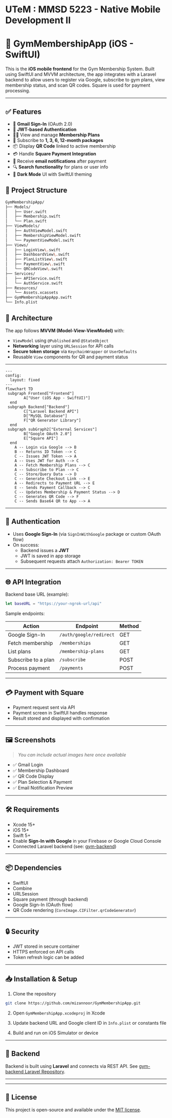 # UTeM : MMSD 5223 - Native Mobile Development II



# 📱 GymMembershipApp (iOS - SwiftUI)

This is the **iOS mobile frontend** for the Gym Membership System. Built using SwiftUI and MVVM architecture, the app integrates with a Laravel backend to allow users to register via Google, subscribe to gym plans, view membership status, and scan QR codes. Square is used for payment processing.

---
## ✅ Features

- 🔐 **Gmail Sign-In** (OAuth 2.0)
- 📲 **JWT-based Authentication**
- 🏋️‍♂️ View and manage **Membership Plans**
- 📆 Subscribe to **1, 3, 6, 12-month packages**
- 📦 Display **QR Code** linked to active membership
- 💳 Handle **Square Payment Integration**
- 📧 Receive **email notifications** after payment
- 🔍 **Search functionality** for plans or user info
- 🌙 **Dark Mode** UI with SwiftUI theming



## 📁 Project Structure

```bash
GymMembershipApp/
├── Models/
│   ├── User.swift
│   ├── Membership.swift
│   └── Plan.swift
├── ViewModels/
│   ├── AuthViewModel.swift
│   ├── MembershipViewModel.swift
│   └── PaymentViewModel.swift
├── Views/
│   ├── LoginView\.swift
│   ├── DashboardView\.swift
│   ├── PlanListView\.swift
│   ├── PaymentView\.swift
│   └── QRCodeView\.swift
├── Services/
│   ├── APIService.swift
│   └── AuthService.swift
├── Resources/
│   └── Assets.xcassets
├── GymMembershipAppApp.swift
└── Info.plist
```



## 🧱 Architecture

The app follows **MVVM (Model-View-ViewModel)** with:

- `ViewModel` using `@Published` and `@StateObject`
- **Networking** layer using `URLSession` for API calls
- **Secure token storage** via `KeychainWrapper` or `UserDefaults`
- Reusable `View` components for QR and payment status

---

```mermaid
---
config:
  layout: fixed
---
flowchart TD
 subgraph Frontend["Frontend"]
        A["User (iOS App - SwiftUI)"]
  end
 subgraph Backend["Backend"]
        C["Laravel Backend API"]
        D["MySQL Database"]
        F["QR Generator Library"]
  end
 subgraph subGraph2["External Services"]
        B["Google OAuth 2.0"]
        E["Square API"]
  end
    A -- Login via Google --> B
    B -- Returns ID Token --> C
    C -- Issues JWT Token --> A
    A -- Uses JWT for Auth --> C
    A -- Fetch Membership Plans --> C
    A -- Subscribe to Plan --> C
    C -- Store/Query Data --> D
    C -- Generate Checkout Link --> E
    A -- Redirects to Payment URL --> E
    E -- Sends Payment Callback --> C
    C -- Updates Membership & Payment Status --> D
    C -- Generates QR Code --> F
    C -- Sends Base64 QR to App --> A

```

---

## 🔑 Authentication

- Uses **Google Sign-In** (via `SignInWithGoogle` package or custom OAuth flow)
- On success:
  - Backend issues a **JWT**
  - JWT is saved in app storage
  - Subsequent requests attach `Authorization: Bearer TOKEN`

---

## 🌐 API Integration

Backend base URL (example):

```swift
let baseURL = "https://your-ngrok-url/api"
````

Sample endpoints:

| Action              | Endpoint                | Method |
| ------------------- | ----------------------- | ------ |
| Google Sign-In      | `/auth/google/redirect` | GET    |
| Fetch membership    | `/memberships`          | GET    |
| List plans          | `/membership-plans`     | GET    |
| Subscribe to a plan | `/subscribe`            | POST   |
| Process payment     | `/payments`             | POST   |

---

## 💳 Payment with Square

* Payment request sent via API
* Payment screen in SwiftUI handles response
* Result stored and displayed with confirmation

---

## 🖼️ Screenshots

> *You can include actual images here once available*

* ✅ Gmail Login
* ✅ Membership Dashboard
* ✅ QR Code Display
* ✅ Plan Selection & Payment
* ✅ Email Notification Preview

---

## 🛠 Requirements

* Xcode 15+
* iOS 15+
* Swift 5+
* Enable **Sign-In with Google** in your Firebase or Google Cloud Console
* Connected Laravel backend (see: [gym-backend](https://github.com/mizannoor/gym-backend))

---

## 📦 Dependencies

* SwiftUI
* Combine
* URLSession
* Square payment (through backend)
* Google Sign-In (OAuth flow)
* QR Code rendering (`CoreImage.CIFilter.qrCodeGenerator`)

---

## 🔒 Security

* JWT stored in secure container
* HTTPS enforced on API calls
* Token refresh logic can be added

---

## 📥 Installation & Setup

1. Clone the repository

```bash
git clone https://github.com/mizannoor/GymMembershipApp.git
```

2. Open `GymMembershipApp.xcodeproj` in Xcode

3. Update backend URL and Google client ID in `Info.plist` or constants file

4. Build and run on iOS Simulator or device

---

## 📱 Backend

Backend is built using **Laravel** and connects via REST API. See [gym-backend Laravel Repository](https://github.com/mizannoor/gym-backend).

---

---

## 🪪 License

This project is open-source and available under the [MIT license](LICENSE).


